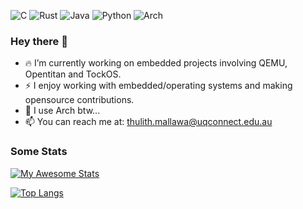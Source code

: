![C](https://img.shields.io/badge/c-%2300599C.svg?style=for-the-badge&logo=c&logoColor=white)
![Rust](https://img.shields.io/badge/rust-%23000000.svg?style=for-the-badge&logo=rust&logoColor=white)
![Java](https://img.shields.io/badge/java-%23ED8B00.svg?style=for-the-badge&logo=java&logoColor=white)
![Python](https://img.shields.io/badge/python-3670A0?style=for-the-badge&logo=python&logoColor=ffdd54)
![Arch](https://img.shields.io/badge/Arch%20Linux-1793D1?logo=arch-linux&logoColor=fff&style=for-the-badge)

### Hey there 👋
- 🔥 I’m currently working on embedded projects involving QEMU, Opentitan and TockOS.
- ⚡ I enjoy working with embedded/operating systems and making opensource contributions.
- 🧐  I use Arch btw...
- 📫 You can reach me at: thulith.mallawa@uqconnect.edu.au

<!--
**thulithwilfred/thulithwilfred** is a ✨ _special_ ✨ repository because its `README.md` (this file) appears on your GitHub profile.

-->

### Some Stats
[![My Awesome Stats](https://awesome-github-stats.azurewebsites.net/user-stats/thulithwilfred?cardType=github&theme=radical)](https://git.io/awesome-stats-card)

[![Top Langs](https://github-readme-stats.vercel.app/api/top-langs/?username=thulithwilfred&langs_count=6&hide=javascript,html,c%2B%2B,roff,yacc&theme=radical)](https://github.com/thulithwilfred/github-readme-stats)
